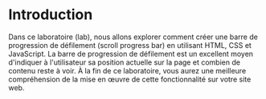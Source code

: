 # Introduction

Dans ce laboratoire (lab), nous allons explorer comment créer une barre de progression de défilement (scroll progress bar) en utilisant HTML, CSS et JavaScript. La barre de progression de défilement est un excellent moyen d'indiquer à l'utilisateur sa position actuelle sur la page et combien de contenu reste à voir. À la fin de ce laboratoire, vous aurez une meilleure compréhension de la mise en œuvre de cette fonctionnalité sur votre site web.
